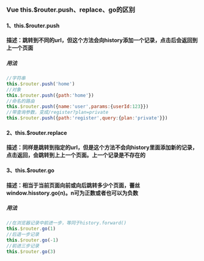 ### Vue this.$router.push、replace、go的区别

#### 1、this.$router.push

**描述：跳转到不同的url，但这个方法会向history添加一个记录，点击后会返回到上一个页面**

##### 用法

```javascript
//字符串
this.$router.push('home')
//对象
this.$router.push({path:'home'})
//命名的路由
this.$router.push({name:'user',params:{userId:123}})
//带查询参数，变成/register?plan=private
this.$router.push({path:'register',query:{plan:'private'}})
```

#### 2、this.$router.replace

**描述：同样是跳转到指定的url，但是这个方法不会向history里面添加新的记录，点击返回，会跳转到上上一个页面。上一个记录是不存在的**

#### 3、this.$router.go

**描述：相当于当前页面向前或向后跳转多少个页面，蕾丝window.hisstory.go(n)。n可为正数或者也可以为负数**

##### 用法

```javascript
//在浏览器记录中前进一步，等同于history.forward()
this.$router.go(1)
//后退一步记录
this.$router.go(-1)
//前进三步记录
this.$router.go(3)
```

